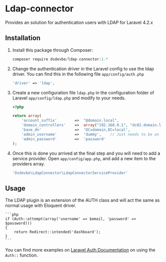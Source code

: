 # Ldap-connector
Provides an solution for authentication users with LDAP for Laravel 4.2.x

## Installation
1. Install this package through Composer:

    ```js
    composer require dsdevbe/ldap-connector:1.*
    ```

1. Change the authentication driver in the Laravel config to use the ldap driver. You can find this in the following file `app/config/auth.php`

    ```php
    'driver' => 'ldap',
    ```
1. Create a new configuration file `ldap.php` in the configuration folder of Laravel `app/config/ldap.php` and modify to your needs.

    ```php
    <?php

    return array(
        'account_suffix'        =>  "@domain.local",
        'domain_controllers'    =>  array("192.168.0.1", "dc02.domain.local"), // Load balancing domain controllers
        'base_dn'               =>  'DC=domain,DC=local',
        'admin_username'        =>  'dummy',    // Just needs to be an valid account to query other users if they exists
        'admin_password'        =>  'password'
    );
    ```
1. Once this is done you arrived at the final step and you will need to add a service provider. Open `app/config/app.php`, and add a new item to the providers array.
	
	```php
	'Dsdevbe\LdapConnector\LdapConnectorServiceProvider'
	```

## Usage
The LDAP plugin is an extension of the AUTH class and will act the same as normal usage with Eloquent driver.
    
    ```php
    if (Auth::attempt(array('username' => $email, 'password' => $password)))
    {
        return Redirect::intended('dashboard');
    }
    ```

You can find more examples on [Laravel Auth Documentation](http://laravel.com/docs/security#authenticating-users) on using the `Auth::` function.